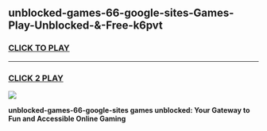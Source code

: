 
## unblocked-games-66-google-sites-Games-Play-Unblocked-&-Free-k6pvt
<h3>
<a href="https://premium76.site?title=unblocked-games-66-google-sites&ref=24A">CLICK TO PLAY</a></h3>
<hr>

<h3>
<a href="https://premium76.site?title=unblocked-games-66-google-sites&ref=24A">CLICK 2 PLAY</a>
  
</h3>

<a href="https://premium76.site?title=unblocked-games-66-google-sites&ref=24A"><img src="https://clearcache.store/games.png"></a>


**unblocked-games-66-google-sites games unblocked: Your Gateway to Fun and Accessible Online Gaming**
